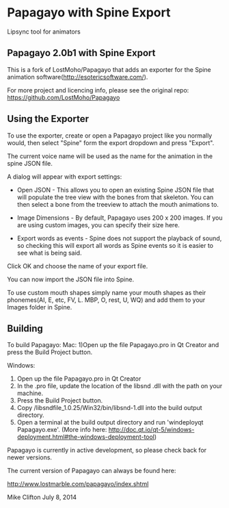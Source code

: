Papagayo with Spine Export
========

Lipsync tool for animators

Papagayo 2.0b1 with Spine Export
------------------------------------------------------------

This is a fork of LostMoho/Papagayo that adds an exporter for the Spine animation software(http://esotericsoftware.com/).

For more project and licencing info, please see the original repo: https://github.com/LostMoho/Papagayo


Using the Exporter
------------------------------------------------------------
To use the exporter, create or open a Papagayo project like you normally would, then select "Spine" form the export dropdown and press "Export".

The current voice name will be used as the name for the animation in the spine JSON file. 

A dialog will appear with export settings:

- Open JSON - This allows you to open an existing Spine JSON file that will populate the tree view with the bones from that skeleton. You can then select a bone from the treeview to attach the mouth animations to. 

- Image Dimensions - By default, Papagayo uses 200 x 200 images. If you are using custom images, you can specify their size here. 

- Export words as events - Spine does not support the playback of sound, so checking this will export all words as Spine events so it is easier to see what is being said. 

Click OK and choose the name of your export file. 

You can now import the JSON file into Spine.

To use custom mouth shapes simply name your mouth shapes as their phonemes(AI, E, etc, FV, L. MBP, O, rest, U, WQ) and add them to your Images folder in Spine. 

Building
------------------------------------------------------------
To build Papagayo:
Mac: 
1)Open up the file Papagayo.pro in Qt Creator and press the Build
Project button.

Windows: 
1) Open up the file Papagayo.pro in Qt Creator
2) In the .pro file, update the location of the libsnd .dll with the path on your machine. 
3) Press the Build Project button. 
4) Copy /libsndfile_1.0.25/Win32/bin/libsnd-1.dll into the build output directory. 
5) Open a terminal at the build output directory and run 'windeployqt Papagayo.exe'. (More info here: http://doc.qt.io/qt-5/windows-deployment.html#the-windows-deployment-tool)

Papagayo is currently in active development, so please check back for newer versions.

The current version of Papagayo can always be found here:

http://www.lostmarble.com/papagayo/index.shtml





Mike Clifton
July 8, 2014
